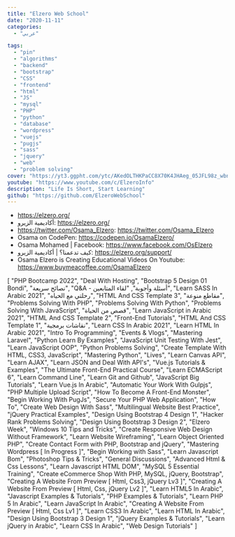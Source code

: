 ```yaml
---
title: "Elzero Web School"
date: "2020-11-11"
categories:
  - "عربي"

tags:
  - "pin"
  - "algorithms"
  - "backend"
  - "bootstrap"
  - "CSS"
  - "frontend"
  - "html"
  - "JS"
  - "mysql"
  - "PHP"
  - "python"
  - "database"
  - "wordpress"
  - "vuejs"
  - "pugjs"
  - "sass"
  - "jquery"
  - "web"
  - "problem solving"
cover: "https://yt3.ggpht.com/ytc/AKedOLTHKPaCC8X70K4JHAeg_05JFL98z_wbnAPzWrgKIg=s176-c-k-c0x00ffffff-no-rj-mo"
youtube: "https://www.youtube.com/c/ElzeroInfo"
description: "Life Is Short, Start Learning"
github: "https://github.com/ElzeroWebSchool"
---
```


- https://elzero.org/
- أكاديمية الزيرو: https://elzero.org/
- https://twitter.com/Osama_Elzero: https://twitter.com/Osama_Elzero
- Osama on CodePen: https://codepen.io/OsamaElzero/
- Osama Mohamed | Facebook: https://www.facebook.com/OsElzero
- كيف تدعمنا؟ | أكاديمية الزيرو: https://elzero.org/support/
- Osama Elzero is Creating Educational Videos On Youtube: https://www.buymeacoffee.com/OsamaElzero


[
    "PHP Bootcamp 2022",
    "Deal With Hosting",
    "Bootstrap 5 Design 01 Bondi",
    "نصائح سريعة",
    "Q&A - أسئلة وأجوبة",
    "لقاء المتابعين",
    "Learn SASS In Arabic 2021",
    "رحلتي مع الحياه",
    "HTML And CSS Template 3",
    "مقاطع منوعة",
    "Problems Solving With PHP",
    "Problems Solving With Python",
    "Problems Solving With JavaScript",
    "قصص من الحياة",
    "Learn JavaScript in Arabic 2021",
    "HTML And CSS Template 2",
    "Front-End Tutorials",
    "HTML And CSS Template 1",
    "نقاشات برمجية",
    "Learn CSS In Arabic 2021",
    "Learn HTML In Arabic 2021",
    "Intro To Programming",
    "Events & Vlogs",
    "Mastering Laravel",
    "Python Learn By Examples",
    "JavaScript Unit Testing With Jest",
    "Learn JavaScript OOP",
    "Python Problems Solving",
    "Create Template With HTML, CSS3, JavaScript",
    "Mastering Python",
    "Lives",
    "Learn Canvas API",
    "Learn AJAX",
    "Learn JSON and Deal With API's",
    "Vue.js Tutorials & Examples",
    "The Ultimate Front-End Practical Course",
    "Learn ECMAScript 6",
    "Learn Command Line",
    "Learn Git and Github",
    "JavaScript Big Tutorials",
    "Learn Vue.js In Arabic",
    "Automatic Your Work With Gulpjs",
    "PHP Multiple Upload Script",
    "How To Become A Front-End Monster",
    "Begin Working With PugJs",
    "Secure Your PHP Web Application",
    "How To",
    "Create Web Design With Sass",
    "Multilingual Website Best Practice",
    "jQuery Practical Examples",
    "Design Using Bootstrap 4 Design 1",
    "Hacker Rank Problems Solving",
    "Design Using Bootstrap 3 Design 2",
    "Elzero Week",
    "Windows 10 Tips and Tricks",
    "Create Responsive Web Design Without Framework",
    "Learn Website Wireframing",
    "Learn Object Oriented PHP",
    "Create Contact Form with PHP, Bootstrap and jQuery",
    "Mastering Wordpress [ In Progress ]",
    "Begin Working with Sass",
    "Learn Javascript Bom",
    "Photoshop Tips & Tricks",
    "General Discussions",
    "Advanced Html & Css Lessons",
    "Learn Javascript HTML DOM",
    "MySQL 5 Essential Training",
    "Create eCommerce Shop With PHP, MySQL, jQuery, Bootstrap",
    "Creating A Website From Preview [ Html, Css3, jQuery Lv3 ]",
    "Creating A Website From Preview [ Html, Css, jQuery Lv2 ]",
    "Learn HTML5 In Arabic",
    "Javascript Examples & Tutorials",
    "PHP Examples & Tutorials",
    "Learn PHP 5 In Arabic",
    "Learn JavaScript In Arabic",
    "Creating A Website From Preview [ Html, Css Lv1 ]",
    "Learn CSS3 In Arabic",
    "Learn HTML In Arabic",
    "Design Using Bootstrap 3 Design 1",
    "jQuery Examples & Tutorials",
    "Learn jQuery in Arabic",
    "Learn CSS In Arabic",
    "Web Design Tutorials"
]